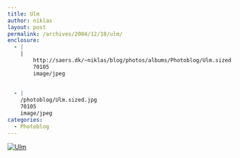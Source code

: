 ```yaml
---
title: Ulm
author: niklas
layout: post
permalink: /archives/2004/12/18/ulm/
enclosure:
  - |
    |
        http://saers.dk/~niklas/blog/photos/albums/Photoblog/Ulm.sized.jpg
        70105
        image/jpeg
        
        
  - |
    /photoblog/Ulm.sized.jpg
    70105
    image/jpeg
categories:
  - Photoblog
---
```

<a href="http://blog.saers.com/photos/Photoblog/Ulm.jpg" class="broken_link"><img src="/photoblog/Ulm.sized.jpg" alt="Ulm" title="Ulm" border="0" /></a>